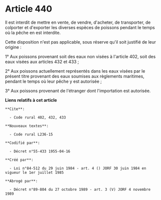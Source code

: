 # Article 440

Il est interdit de mettre en vente, de vendre, d'acheter, de transporter, de colporter et d'exporter les diverses espèces de
poissons pendant le temps où la pêche en est interdite.

Cette disposition n'est pas applicable, sous réserve qu'il soit justifié de leur origine :

1° Aux poissons provenant soit des eaux non visées à l'article 402, soit des eaux visées aux articles 432 et 433 ;

2° Aux poissons actuellement représentés dans les eaux visées par le présent titre provenant des eaux soumises aux règlements
maritimes, pendant le temps où leur pêche y est autorisée ;

3° Aux poissons provenant de l'étranger dont l'importation est autorisée.

**Liens relatifs à cet article**

	**Cite**:

	  - Code rural 402, 432, 433

	**Nouveaux textes**:

	  - Code rural L236-15

	**Codifié par**:

	  - Décret n°55-433 1955-04-16

	**Créé par**:

	  - Loi n°84-512 du 29 juin 1984 - art. 4 () JORF 30 juin 1984 en vigueur le 1er juillet 1985

	**Abrogé par**:

	  - Décret n°89-804 du 27 octobre 1989 - art. 3 (V) JORF 4 novembre 1989
